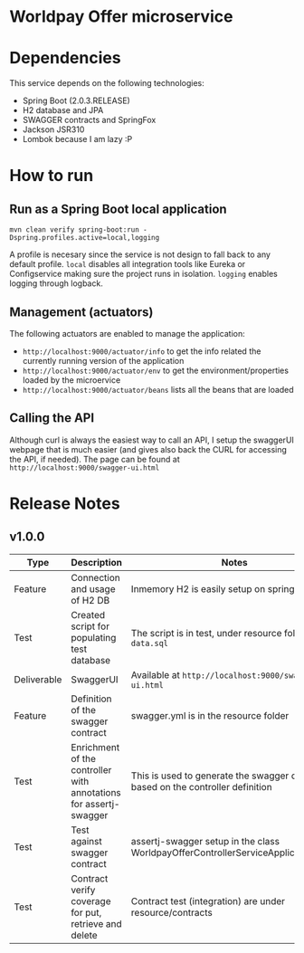 # Worldpay Offer microservice

# Dependencies
This service depends on the following technologies:
 * Spring Boot (2.0.3.RELEASE) 
 * H2 database and JPA
 * SWAGGER contracts and SpringFox
 * Jackson JSR310
 * Lombok because I am lazy :P 

# How to run
## Run as a Spring Boot local application
`mvn clean verify spring-boot:run -Dspring.profiles.active=local,logging`

A profile is necesary since the service is not design to fall back to any default profile. `local` disables all integration tools like Eureka or Configservice making sure the project runs in isolation.
`logging` enables logging through logback.

## Management (actuators)
The following actuators are enabled to manage the application:
 * `http://localhost:9000/actuator/info` to get the info related the currently running version of the application
 * `http://localhost:9000/actuator/env` to get the environment/properties loaded by the microervice
 * `http://localhost:9000/actuator/beans` lists all the beans that are loaded

## Calling the API
Although curl is always the easiest way to call an API, I setup the swaggerUI webpage that is much easier (and gives also back the CURL for accessing the API, if needed).
The page can be found at `http://localhost:9000/swagger-ui.html`


# Release Notes

## v1.0.0
| Type | Description | Notes |
| -- | -- | -- |
| Feature | Connection and usage of H2 DB | Inmemory H2 is easily setup on spring-boot |
| Test    | Created script for populating test database | The script is in test, under resource folder, `data.sql`|
| Deliverable | SwaggerUI | Available at `http://localhost:9000/swagger-ui.html` | 
| Feature | Definition of the swagger contract | swagger.yml is in the resource folder |
| Test    | Enrichment of the controller with annotations for assertj-swagger | This is used to generate the swagger definition based on the controller definition|
| Test    | Test against swagger contract | assertj-swagger setup in the class WorldpayOfferControllerServiceApplicationTests |
| Test    | Contract verify coverage for put, retrieve and delete | Contract test (integration) are under resource/contracts |